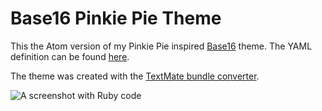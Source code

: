 # Base16 Pinkie Pie Theme

This the Atom version of my Pinkie Pie inspired [Base16](https://github.com/chriskempson/base16-builder) theme. The YAML definition
can be found [here](https://gist.github.com/railsbros-dirk/6901884).

The theme was created with the [TextMate bundle converter](http://atom.io/docs/latest/converting-a-text-mate-theme).

![A screenshot with Ruby code](https://raw.github.com/railsbros-dirk/atom-base16-pinkie-pie-theme/master/base16-pinkie-pie-theme.png)
